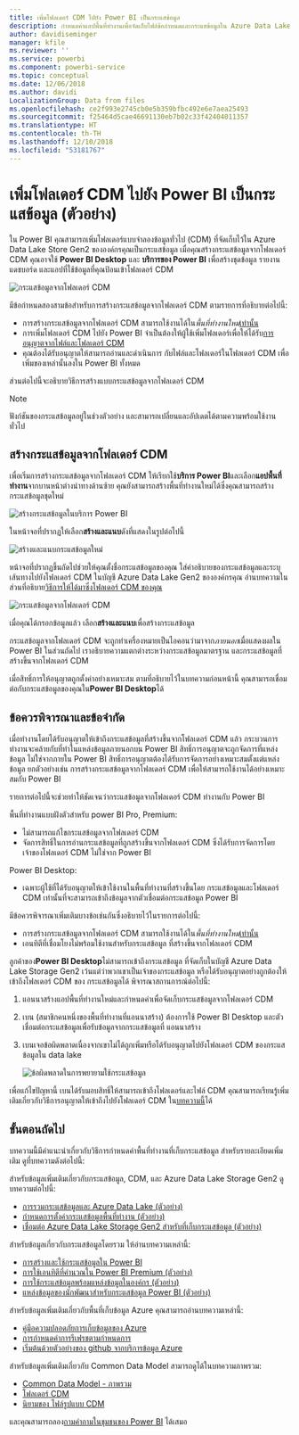 ```yaml
---
title: เพิ่มโฟลเดอร์ CDM ไปยัง Power BI เป็นกระแสข้อมูล
description: กำหนดค่าแอปพื้นที่ทำงานเพื่อจัดเก็บไฟล์ข้อกำหนดและกระแสข้อมูลใน Azure Data Lake Storage Gen2
author: davidiseminger
manager: kfile
ms.reviewer: ''
ms.service: powerbi
ms.component: powerbi-service
ms.topic: conceptual
ms.date: 12/06/2018
ms.author: davidi
LocalizationGroup: Data from files
ms.openlocfilehash: ce2f993e2745cb0e5b359bfbc492e6e7aea25493
ms.sourcegitcommit: f25464d5cae46691130eb7b02c33f42404011357
ms.translationtype: HT
ms.contentlocale: th-TH
ms.lasthandoff: 12/10/2018
ms.locfileid: "53181767"
---
```

# <a name="add-a-cdm-folder-to-power-bi-as-a-dataflow-preview"></a>เพิ่มโฟลเดอร์ CDM ไปยัง Power BI เป็นกระแสข้อมูล (ตัวอย่าง)

ใน Power BI คุณสามารถเพิ่มโฟลเดอร์แบบจำลองข้อมูลทั่วไป (CDM) ที่จัดเก็บไว้ใน Azure Data Lake Store Gen2 ขององค์กรคุณเป็นกระแสข้อมูล เมื่อคุณสร้างกระแสข้อมูลจากโฟลเดอร์ CDM คุณอาจใช้ **Power BI Desktop** และ **บริการของ Power BI** เพื่อสร้างชุดข้อมูล รายงาน แดชบอร์ด และแอปที่ใช้ข้อมูลที่คุณป้อนเข้าโฟลเดอร์ CDM

![กระแสข้อมูลจากโฟลเดอร์ CDM](media/service-dataflows-add-cdm-folder/dataflow-from-cdm-folder_01.jpg)

มีข้อกำหนดสองสามข้อสำหรับการสร้างกระแสข้อมูลจากโฟลเดอร์ CDM ตามรายการที่อธิบายต่อไปนี้:

* การสร้างกระแสข้อมูลจากโฟลเดอร์ CDM สามารถใช้งานได้ใน*พื้นที่ทำงานใหม่*[เท่านั้น](service-create-the-new-workspaces.md) 
* การเพิ่มโฟลเดอร์ CDM ไปยัง Power BI จำเป็นต้องให้ผู้ใช้เพิ่มโฟลเดอร์เพื่อให้ได้รับ[การอนุญาตจากไฟล์และโฟลเดอร์ CDM](https://go.microsoft.com/fwlink/?linkid=2029121)
* คุณต้องได้รับอนุญาตให้สามารถอ่านและดำเนินการ กับไฟล์และโฟลเดอร์ในโฟลเดอร์ CDM เพื่อเพิ่มของเหล่านั้นลงใน Power BI ทั้งหมด

ส่วนต่อไปนี้จะอธิบายวิธีการสร้างแบบกระแสข้อมูลจากโฟลเดอร์ CDM

> [!NOTE]
> ฟังก์ชันของกระแสข้อมูลอยู่ในช่วงตัวอย่าง และสามารถเปลี่ยนและอัปเดตได้ตามความพร้อมใช้งานทั่วไป

## <a name="create-a-dataflow-from-a-cdm-folder"></a>สร้างกระแสข้อมูลจากโฟลเดอร์ CDM

เพื่อเริ่มการสร้างกระแสข้อมูลจากโฟลเดอร์ CDM ให้เรียกใช้**บริการ Power BI**และเลือก**แอปพื้นที่ทำงาน**จากบานหน้าต่างนำทางด้านซ้าย คุณยังสามารถสร้างพื้นที่ทำงานใหม่ได้ซึ่งคุณสามารถสร้างกระแสข้อมูลชุดใหม่

![สร้างกระแสข้อมูลในบริการ Power BI](media/service-dataflows-add-cdm-folder/dataflow-from-cdm-folder_02.jpg)

ในหน้าจอที่ปรากฏให้เลือก**สร้างและแนบ**ดังที่แสดงในรูปต่อไปนี้

![สร้างและแนบกระแสข้อมูลใหม่](media/service-dataflows-add-cdm-folder/dataflow-from-cdm-folder_03.jpg)

หน้าจอที่ปรากฏขึ้นถัดไปช่วยให้คุณตั้งชื่อกระแสข้อมูลของคุณ ใส่คำอธิบายของกระแสข้อมูลและระบุเส้นทางไปยังโฟลเดอร์ CDM ในบัญชี Azure Data Lake Gen2 ขององค์กรคุณ อ่านบทความในส่วนที่อธิบาย[วิธีการให้ได้มาซึ่งโฟลเดอร์ CDM ของคุณ](service-dataflows-configure-workspace-storage-settings.md#get-the-uri-of-stored-dataflow-files) 

![กระแสข้อมูลจากโฟลเดอร์ CDM](media/service-dataflows-add-cdm-folder/dataflow-from-cdm-folder_01.jpg)

เมื่อคุณได้กรอกข้อมูลแล้ว เลือก**สร้างและแนบ**เพื่อสร้างกระแสข้อมูล

กระแสข้อมูลจากโฟลเดอร์ CDM จะถูกทำเครื่องหมายเป็นไอคอนว่ามาจาก*ภายนอก*เมื่อแสดงผลใน Power BI ในส่วนถัดไป เราอธิบายความแตกต่างระหว่างกระแสข้อมูลมาตรฐาน และกระแสข้อมูลที่สร้างขึ้นจากโฟลเดอร์ CDM

เมื่อสิทธิ์การให้อนุญาตถูกตั้งค่าอย่างเหมาะสม ตามที่อธิบายไว้ในบทความก่อนหน้านี้ คุณสามารถเชื่อมต่อกับกระแสข้อมูลของคุณใน**Power BI Desktop**ได้


## <a name="considerations-and-limitations"></a>ข้อควรพิจารณาและข้อจำกัด

เมื่อทำงานโดยได้รับอนุญาตให้เข้าถึงกระแสข้อมูลที่สร้างขึ้นจากโฟลเดอร์ CDM แล้ว กระบวนการทำงานจะคล้ายกับที่ทำในแหล่งข้อมูลภายนอกบน Power BI สิทธิ์การอนุญาตจะถูกจัดการที่แหล่งข้อมูล ไม่ใช่จากภายใน Power BI สิทธิ์การอนุญาตต้องได้รับการจัดการอย่างเหมาะสมตั้งแต่แหล่งข้อมูล ยกตัวอย่างเช่น การสร้างกระแสข้อมูลจากโฟลเดอร์ CDM เพื่อให้สามารถใช้งานได้อย่างเหมาะสมกับ Power BI

รายการต่อไปนี้จะช่วยทำให้ชัดเจนว่ากระแสข้อมูลจากโฟลเดอร์ CDM ทำงานกับ Power BI

พื้นที่ทำงานแบบฝังตัวสำหรับ power BI Pro, Premium:
* ไม่สามารถแก้ไขกระแสข้อมูลจากโฟลเดอร์ CDM
* จัดการสิทธิ์ในการอ่านกระแสข้อมูลที่ถูกสร้างขึ้นจากโฟลเดอร์ CDM ซึ่งได้รับการจัดการโดยเจ้าของโฟลเดอร์ CDM ไม่ใช่จาก Power BI

Power BI Desktop:
* เฉพาะผู้ใช้ที่ได้รับอนุญาตให้เข้าใช้งานในพื้นที่ทำงานที่สร้างขึ้นโดย กระแสข้อมูลและโฟลเดอร์ CDM เท่านั้นที่จะสามารถเข้าถึงข้อมูลจากตัวเชื่อมต่อกระแสข้อมูล Power BI


มีข้อควรพิจารณาเพิ่มเติมบางข้อเช่นกันซึ่งอธิบายไว้ในรายการต่อไปนี้:

* การสร้างกระแสข้อมูลจากโฟลเดอร์ CDM สามารถใช้งานได้ใน*พื้นที่ทำงานใหม่*[เท่านั้น](service-create-the-new-workspaces.md)
* เอนทิตีที่เชื่อมโยงไม่พร้อมใช้งานสำหรับกระแสข้อมูล ที่สร้างขึ้นจากโฟลเดอร์ CDM


ลูกค้าของ**Power BI Desktop**ไม่สามารถเข้าถึงกระแสข้อมูล ที่จัดเก็บในบัญชี Azure Data Lake Storage Gen2 เว้นแต่ว่าพวกเขาเป็นเจ้าของกระแสข้อมูล หรือได้รับอนุญาตอย่างถูกต้องให้เข้าถึงโฟลเดอร์ CDM ของ กระแสข้อมูลได้ พิจารณาสถานการณ์ต่อไปนี้:

1.  แอนนาสร้างแอปพื้นที่ทำงานใหม่และกำหนดค่าเพื่อจัดเก็บกระแสข้อมูลจากโฟลเดอร์ CDM
2.  เบน (สมาชิกคนหนึ่งของพื้นที่ทำงานที่แอนนาสร้าง) ต้องการใช้ Power BI Desktop และตัวเชื่อมต่อกระแสข้อมูลเพื่อรับข้อมูลจากกระแสข้อมูลที่ แอนนาสร้าง
3.  เบนเจอข้อผิดพลาดเนื่องจากเขาไม่ได้ถูกเพิ่มหรือได้รับอนุญาตไปยังโฟลเดอร์ CDM ของกระแสข้อมูลใน data lake

    ![ข้อผิดพลาดในการพยายามใช้กระแสข้อมูล](media/service-dataflows-configure-workspace-storage-settings/dataflow-storage-settings_08.jpg)

เพื่อแก้ไขปัญหานี้ เบนได้รับมอบสิทธิ์ให้สามารถเข้าถึงโฟลเดอร์และไฟล์ CDM คุณสามารถเรียนรู้เพิ่มเติมเกี่ยวกับวิธีการอนุญาตให้เข้าถึงไปยังโฟลเดอร์ CDM ใน[บทความนี้](https://go.microsoft.com/fwlink/?linkid=2029121)ได้


## <a name="next-steps"></a>ขั้นตอนถัดไป

บทความนี้มีคำแนะนำเกี่ยวกับวิธีการกำหนดค่าพื้นที่ทำงานที่เก็บกระแสข้อมูล สำหรับรายละเอียดเพิ่มเติม ดูที่บทความดังต่อไปนี้:

สำหรับข้อมูลเพิ่มเติมเกี่ยวกับกระแสข้อมูล, CDM, และ Azure Data Lake Storage Gen2 ดูบทความต่อไปนี้:

* [ การรวมกระแสข้อมูลและ Azure Data Lake (ตัวอย่าง)](service-dataflows-azure-data-lake-integration.md)
* [กำหนดการตั้งค่ากระแสข้อมูลพื้นที่ทำงาน (ตัวอย่าง)](service-dataflows-configure-workspace-storage-settings.md)
* [เชื่อมต่อ Azure Data Lake Storage Gen2 สำหรับที่เก็บกระแสข้อมูล (ตัวอย่าง)](service-dataflows-connect-azure-data-lake-storage-gen2.md)

สำหรับข้อมูลเกี่ยวกับกระแสข้อมูลโดยรวม ให้อ่านบทความเหล่านี้:

* [การสร้างและใช้กระแสข้อมูลใน Power BI](service-dataflows-create-use.md)
* [การใช้เอนทิตีที่คำนวณใน Power BI Premium (ตัวอย่าง)](service-dataflows-computed-entities-premium.md)
* [การใช้กระแสข้อมูลพร้อมแหล่งข้อมูลในองค์กร (ตัวอย่าง)](service-dataflows-on-premises-gateways.md)
* [แหล่งข้อมูลของนักพัฒนาสำหรับกระแสข้อมูล Power BI (ตัวอย่าง)](service-dataflows-developer-resources.md)

สำหรับข้อมูลเพิ่มเติมเกี่ยวกับพื้นที่เก็บข้อมูล Azure คุณสามารถอ่านบทความเหล่านี้:
* [คู่มือความปลอดภัยการเก็บข้อมูลของ Azure](https://docs.microsoft.com/azure/storage/common/storage-security-guide)
* [การกำหนดค่าการรีเฟรชตามกำหนดการ](refresh-scheduled-refresh.md)
* [เริ่มต้นด้วยตัวอย่างของ github จากบริการข้อมูล Azure](https://aka.ms/cdmadstutorial)

สำหรับข้อมูลเพิ่มเติมเกี่ยวกับ Common Data Model สามารถดูได้ในบทความภาพรวม:
* [Common Data Model - ภาพรวม](https://docs.microsoft.com/powerapps/common-data-model/overview)
* [โฟลเดอร์ CDM ](https://go.microsoft.com/fwlink/?linkid=2045304)
* [นิยามของ ไฟล์รูปแบบ CDM](https://go.microsoft.com/fwlink/?linkid=2045521)

และคุณสามารถลอง[ถามคำถามในชุมชนของ Power BI](http://community.powerbi.com/) ได้เสมอ

